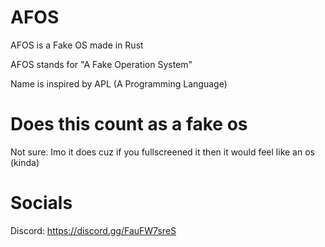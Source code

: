# AFOS
 AFOS is a Fake OS made in Rust

 AFOS stands for "A Fake Operation System"

 Name is inspired by APL (A Programming Language)

# Does this count as a fake os
 Not sure. Imo it does cuz if you fullscreened it then it would feel like an os (kinda)

# Socials
 Discord: https://discord.gg/FauFW7sreS